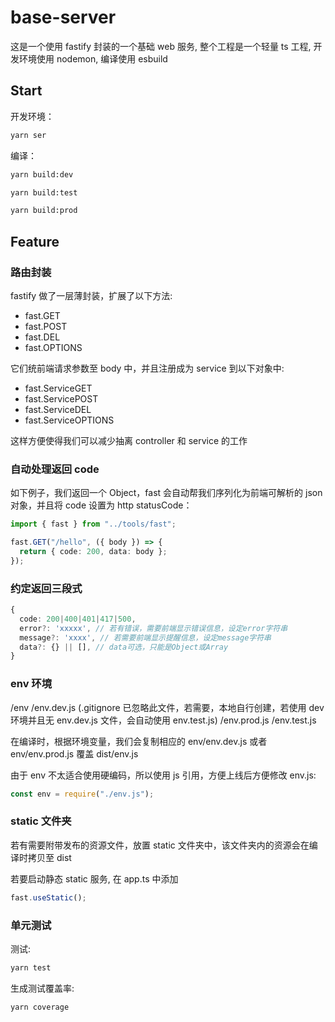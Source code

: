 # base-server

这是一个使用 fastify 封装的一个基础 web 服务, 整个工程是一个轻量 ts 工程, 开发环境使用 nodemon, 编译使用 esbuild

## Start

开发环境：

```sh
yarn ser
```

编译：

```sh
yarn build:dev
```

```sh
yarn build:test
```

```sh
yarn build:prod
```

## Feature

### 路由封装

fastify 做了一层薄封装，扩展了以下方法:

- fast.GET
- fast.POST
- fast.DEL
- fast.OPTIONS

它们统前端请求参数至 body 中，并且注册成为 service 到以下对象中:

- fast.ServiceGET
- fast.ServicePOST
- fast.ServiceDEL
- fast.ServiceOPTIONS

这样方便使得我们可以减少抽离 controller 和 service 的工作

### 自动处理返回 code

如下例子，我们返回一个 Object，fast 会自动帮我们序列化为前端可解析的 json 对象，并且将 code 设置为 http statusCode：

```ts
import { fast } from "../tools/fast";

fast.GET("/hello", ({ body }) => {
  return { code: 200, data: body };
});
```

### 约定返回三段式

```ts
{
  code: 200|400|401|417|500,
  error?: 'xxxxx', // 若有错误，需要前端显示错误信息，设定error字符串
  message?: 'xxxx', // 若需要前端显示提醒信息，设定message字符串
  data?: {} || [], // data可选，只能是Object或Array
}
```

### env 环境

/env
/env.dev.js (.gitignore 已忽略此文件，若需要，本地自行创建，若使用 dev 环境并且无 env.dev.js 文件，会自动使用 env.test.js)
/env.prod.js
/env.test.js

在编译时，根据环境变量，我们会复制相应的 env/env.dev.js 或者 env/env.prod.js 覆盖 dist/env.js

由于 env 不太适合使用硬编码，所以使用 js 引用，方便上线后方便修改 env.js:

```js
const env = require("./env.js");
```

### static 文件夹

若有需要附带发布的资源文件，放置 static 文件夹中，该文件夹内的资源会在编译时拷贝至 dist

若要启动静态 static 服务, 在 app.ts 中添加

```js
fast.useStatic();
```

### 单元测试

测试:

```sh
yarn test
```

生成测试覆盖率:

```sh
yarn coverage
```
